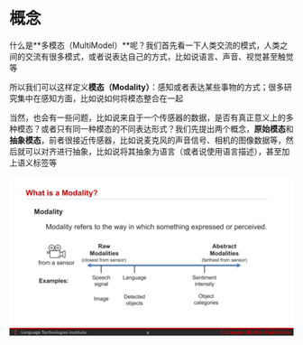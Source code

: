 # 概念

什么是**多模态（MultiModel）**呢？我们首先看一下人类交流的模式，人类之间的交流有很多模式，或者说表达自己的方式，比如说语言、声音、视觉甚至触觉等

所以我们可以这样定义**模态（Modality）**：感知或者表达某些事物的方式；很多研究集中在感知方面，比如说如何将模态整合在一起

当然，也会有一些问题，比如说来自于一个传感器的数据，是否有真正意义上的多种模态？或者只有同一种模态的不同表达形式？我们先提出两个概念，**原始模态**和**抽象模态**，前者很接近传感器，比如说麦克风的声音信号、相机的图像数据等，然后就可以对齐进行抽象，比如说将其抽象为语言（或者说使用语言描述），甚至加上语义标签等

![MMML_win22_L1.1_9](.\assets\MMML_win22_L1.1_9.png)
